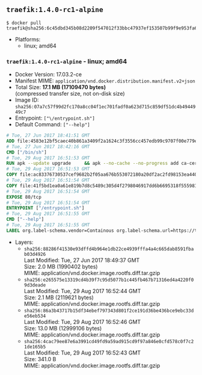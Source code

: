 ## `traefik:1.4.0-rc1-alpine`

```console
$ docker pull traefik@sha256:6c45dbd345b08d2209f547012f33bbc47937ef153507b99f9e953fa6ecc004f2
```

-	Platforms:
	-	linux; amd64

### `traefik:1.4.0-rc1-alpine` - linux; amd64

-	Docker Version: 17.03.2-ce
-	Manifest MIME: `application/vnd.docker.distribution.manifest.v2+json`
-	Total Size: **17.1 MB (17109470 bytes)**  
	(compressed transfer size, not on-disk size)
-	Image ID: `sha256:07a7c57f99d2fc170a8cc04f1ec701fadf0a623d715c859df51dc4b4944949c7`
-	Entrypoint: `["\/entrypoint.sh"]`
-	Default Command: `["--help"]`

```dockerfile
# Tue, 27 Jun 2017 18:41:51 GMT
ADD file:4583e12bf5caec40b861a3409f2a1624c3f3556cc457edb99c9707f00e779e45 in / 
# Tue, 27 Jun 2017 18:42:16 GMT
CMD ["/bin/sh"]
# Tue, 29 Aug 2017 16:51:53 GMT
RUN apk --update upgrade     && apk --no-cache --no-progress add ca-certificates     && rm -rf /var/cache/apk/*
# Tue, 29 Aug 2017 16:51:53 GMT
COPY file:ac83376730537cef9682b2f05aa676b553072180a20df2ac2fd98153ea4404ba in /usr/local/bin/ 
# Tue, 29 Aug 2017 16:51:54 GMT
COPY file:41f5bd1ea0a61e819b7d8c5489c305d4f2798046917dd6b6695318f555981727 in / 
# Tue, 29 Aug 2017 16:51:54 GMT
EXPOSE 80/tcp
# Tue, 29 Aug 2017 16:51:54 GMT
ENTRYPOINT ["/entrypoint.sh"]
# Tue, 29 Aug 2017 16:51:55 GMT
CMD ["--help"]
# Tue, 29 Aug 2017 16:51:55 GMT
LABEL org.label-schema.vendor=Containous org.label-schema.url=https://traefik.io org.label-schema.name=Traefik org.label-schema.description=A modern reverse-proxy org.label-schema.version=v1.4.0-rc1 org.label-schema.docker.schema-version=1.0
```

-	Layers:
	-	`sha256:88286f41530e93dffd4b964e1db22ce4939fffa4a4c665dab8591fbab03d4926`  
		Last Modified: Tue, 27 Jun 2017 18:49:37 GMT  
		Size: 2.0 MB (1990402 bytes)  
		MIME: application/vnd.docker.image.rootfs.diff.tar.gzip
	-	`sha256:e265575e13319cd4b39f7c95d5077b1c445fb467b71316ed4a4220f09d3deade`  
		Last Modified: Tue, 29 Aug 2017 16:52:44 GMT  
		Size: 2.1 MB (2119621 bytes)  
		MIME: application/vnd.docker.image.rootfs.diff.tar.gzip
	-	`sha256:86a3b43717b15df34ebef797343d801f2ce191d36be436bce9ebc33de56eb534`  
		Last Modified: Tue, 29 Aug 2017 16:52:46 GMT  
		Size: 13.0 MB (12999106 bytes)  
		MIME: application/vnd.docker.image.rootfs.diff.tar.gzip
	-	`sha256:4cac79ee87e6a3991cd49fd9a59ad915cd9f97a846e0cfd578c0f7c21de165b5`  
		Last Modified: Tue, 29 Aug 2017 16:52:43 GMT  
		Size: 341.0 B  
		MIME: application/vnd.docker.image.rootfs.diff.tar.gzip
